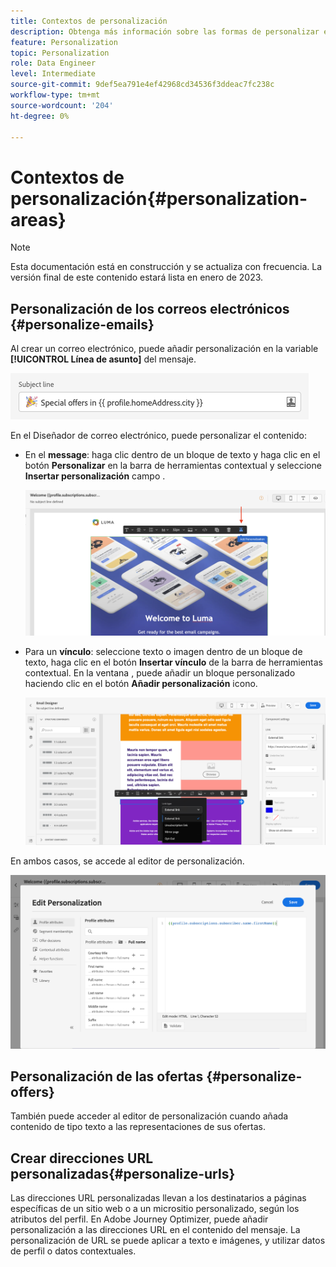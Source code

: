```yaml
---
title: Contextos de personalización
description: Obtenga más información sobre las formas de personalizar el contenido y la visualización de los mensajes.
feature: Personalization
topic: Personalization
role: Data Engineer
level: Intermediate
source-git-commit: 9def5ea791e4ef42968cd34536f3ddeac7fc238c
workflow-type: tm+mt
source-wordcount: '204'
ht-degree: 0%

---
```


# Contextos de personalización{#personalization-areas}

>[!NOTE]
>
>Esta documentación está en construcción y se actualiza con frecuencia. La versión final de este contenido estará lista en enero de 2023.

## Personalización de los correos electrónicos {#personalize-emails}

Al crear un correo electrónico, puede añadir personalización en la variable **[!UICONTROL Línea de asunto]** del mensaje.

![](assets/perso_subject.png)

En el Diseñador de correo electrónico, puede personalizar el contenido:

* En el **message**: haga clic dentro de un bloque de texto y haga clic en el botón **Personalizar** en la barra de herramientas contextual y seleccione **Insertar personalización** campo .

   ![](assets/perso_insert.png)

* Para un **vínculo**: seleccione texto o imagen dentro de un bloque de texto, haga clic en el botón **Insertar vínculo** de la barra de herramientas contextual. En la ventana , puede añadir un bloque personalizado haciendo clic en el botón **Añadir personalización** icono.

   ![](assets/perso_link.png)

En ambos casos, se accede al editor de personalización.

![](assets/perso_ee.png)

## Personalización de las ofertas {#personalize-offers}

También puede acceder al editor de personalización cuando añada contenido de tipo texto a las representaciones de sus ofertas.

## Crear direcciones URL personalizadas{#personalize-urls}

Las direcciones URL personalizadas llevan a los destinatarios a páginas específicas de un sitio web o a un micrositio personalizado, según los atributos del perfil. En Adobe Journey Optimizer, puede añadir personalización a las direcciones URL en el contenido del mensaje. La personalización de URL se puede aplicar a texto e imágenes, y utilizar datos de perfil o datos contextuales.


